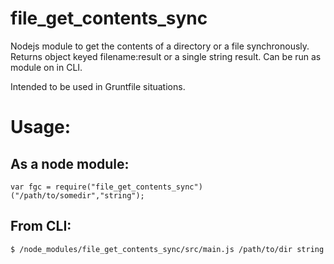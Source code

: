 file_get_contents_sync
======================

Nodejs module to get the contents of a directory or a file synchronously. Returns object keyed filename:result or a single string result. Can be run as module on in CLI.


Intended to be used in Gruntfile situations.


# Usage:

## As a node module:

```
var fgc = require("file_get_contents_sync")("/path/to/somedir","string");
```

## From CLI:

```
$ /node_modules/file_get_contents_sync/src/main.js /path/to/dir string
```